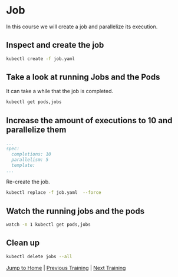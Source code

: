# Job

In this course we will create a job and parallelize its execution.

## Inspect and create the job

```bash
kubectl create -f job.yaml
```

## Take a look at running Jobs and the Pods

It can take a while that the job is completed.

```bash
kubectl get pods,jobs
```

## Increase the amount of executions to 10 and parallelize them

```yaml
...
spec:
  completions: 10
  parallelism: 5
  template:
...
```

Re-create the job.

```bash
kubectl replace -f job.yaml  --force
```

## Watch the running jobs and the pods

```bash
watch -n 1 kubectl get pods,jobs
```

## Clean up

```bash
kubectl delete jobs --all
```

[Jump to Home](../README.md) | [Previous Training](../16_daemonsets/README.md) | [Next Training](../18_cronjobs/README.md)